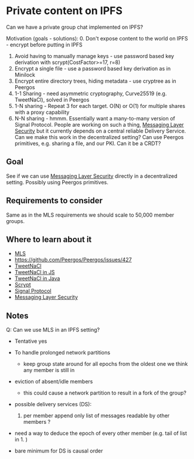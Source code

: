 # Private content on IPFS
Can we have a private group chat implemented on IPFS?

Motivation (goals - solutions):
0. Don't expose content to the world on IPFS - encrypt before putting in IPFS
1. Avoid having to manually manage keys - use password based key derivation with scrypt(CostFactor>=17, r=8)
2. Encrypt a single file - use a password based key derivation as in Minilock
3. Encrypt entire directory trees, hiding metadata - use cryptree as in Peergos
4. 1-1 Sharing - need asymmetric cryptography, Curve25519 (e.g. TweetNaCl), solved in Peergos
5. 1-N sharing - Repeat 3 for each target. O(N) or O(1) for multiple shares with a proxy capability
6. N-N sharing - hmmm. Essentially want a many-to-many version of Signal Protocol. People are working on such a thing, [Messaging Layer Security](https://messaginglayersecurity.rocks/) but it currently depends on a central reliable Delivery Service. Can we make this work in the decentralized setting? Can use Peergos primitives, e.g. sharing a file, and our PKI. Can it be a CRDT?

## Goal

See if we can use [Messaging Layer Security](https://messaginglayersecurity.rocks/) directly in a decentralized setting. Possibly using Peergos primitives. 

## Requirements to consider

Same as in the MLS requirements we should scale to 50,000 member groups.

## Where to learn about it
* [MLS](https://messaginglayersecurity.rocks/)
* https://github.com/Peergos/Peergos/issues/427
* [TweetNaCl](https://tweetnacl.cr.yp.to/)
* [TweetNaCl in JS](https://github.com/dchest/tweetnacl-js)
* [TweetNaCl in Java](https://github.com/ianopolous/tweetnacl-java)
* [Scrypt](https://en.wikipedia.org/wiki/Scrypt)
* [Signal Protocol](https://en.wikipedia.org/wiki/Signal_Protocol)
* [Messaging Layer Security](https://github.com/mlswg/mls-architecture/blob/master/draft-ietf-mls-architecture.md)



## Notes
Q: Can we use MLS in an IPFS setting?
 - Tentative yes

* To handle prolonged network partitions
  * keep group state around for all epochs from the oldest one we think any member is still in
  
  
* eviction of absent/idle members
  * this could cause a network partition to result in a fork of the group?
  
* possible delivery services (DS):
  1. per member append only list of messages readable by other members ?
  
  
* need a way to deduce the epoch of every other member (e.g. tail of list in 1. )

* bare minimum for DS is causal order
